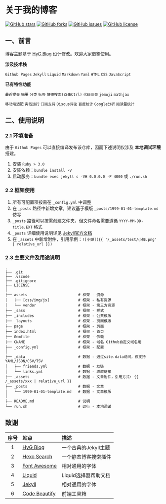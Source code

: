 # 关于我的博客

  [![GitHub stars](https://img.shields.io/github/stars/gnzhoutian/blog.svg)](https://github.com/gnzhoutian/blog/stargazers)
  [![GitHub forks](https://img.shields.io/github/forks/gnzhoutian/blog.svg)](https://github.com/gnzhoutian/blog/network)
  [![GitHub issues](https://img.shields.io/github/issues/gnzhoutian/blog.svg)](https://github.com/gnzhoutian/blog/issues)
  [![GitHub license](https://img.shields.io/badge/license-MIT-blue.svg)](https://raw.githubusercontent.com/gnzhoutian/blog/main/LICENSE)


## 一、前言

博客主题基于 [HyG Blog](https://github.com/Gaohaoyang/gaohaoyang.github.io) 设计修改。欢迎大家借鉴使用。

**涉及技术栈**

`Github Pages`  `Jekyll`  `Liquid`  `Markdown`  `Yaml`  `HTML`  `CSS`  `JavaScript`

**已有特性功能**

`最近提交`  `摘要`  `分类`  `标签`  `快捷搜索(双击Ctrl)`  `代码高亮`  `jemoji`  `mathjax` 

`移动端适配`  `离线运行`  `订阅支持`  `Disqus评论` `百度统计` `Google分析` `阅读量统计`


## 二、使用说明


### 2.1 环境准备

由于 `Github Pages` 可以直接编译发布该仓库，因而下述说明仅涉及 **本地调试环境** 搭建。

1. 安装 `Ruby > 3.0`
2. 安装依赖：`bundle install -V`
3. 启动服务：`bundle exec jekyll s -VH 0.0.0.0 -P 4000` 或 `./run.sh`


### 2.2 框架使用

1. 所有可配置项按需在 `_config.yml` 中调整
2. 在 `_posts` 路径中新增文章，建议基于模版  `_posts/1999-01-01-template.md` 仿写
3. `_posts` 路径可以按需创建文件夹，但文件命名需要遵循 `YYYY-MM-DD-title.EXT` 格式
4. `_posts` 详细使用说明详见 [Jekyll官方文档](https://jekyllrb.com/docs/posts/)
5. 在 `_assets` 中新增附件，引用示例：`![小婵]({{ '/_assets/test/小婵.png' | relative_url }})`


### 2.3 主要文件及用途说明

```shell
.
├── .git
├── .vscode
├── .gitignore
├── LICENSE
│
├── assets                       # 框架 - 资源
│   ├── [css/img/js]             # 框架 - 私有资源
│   └── vendor                   # 框架 - 第三方资源
├── _sass                        # 框架 - 样式
├── _includes                    # 框架 - 公共模版
├── _layouts                     # 框架 - 页面模版
├── page                         # 框架 - 页面
├── index.html                   # 框架 - 首页
├── Gemfile                      # 框架 - 依赖
├── CNAME                        # 框架 - 域名 Github自定义域名用
├── _config.yml                  # 框架 - 配置
│
├── _data                        # 数据 - 通过site.data访问，仅支持YAML/JSON/CSV/TSV
│   ├── friends.yml              # 数据 - 友链
│   └── links.yml                # 数据 - 收藏链接
├── _assets                      # 数据 - 文章附件，引用方式: {{ /_assets/xxx | relative_url }}
├── _posts                       # 数据 - 文章
│   └── 1999-01-01-template.md   # 数据 - 文章模版
│
├── README.md                    # 说明
└── run.sh                       # 运行 - 本地调试

```


## 致谢

| 序号 | 站点 | 描述 |
|:---: | :--- | :--- |
| 1 | [HyG Blog](https://github.com/Gaohaoyang/gaohaoyang.github.io) | 一个古典的Jekyll主题
| 2 | [Hexo Search](https://github.com/androiddevelop/hexo-search) | 一个静态博客搜索插件
| 3 | [Font Awesome](https://www.bootcss.com/p/font-awesome/) | 相对通用的字体
| 4 | [Liquid](https://jekyllrb.com/docs/liquid/filters/) | Liquid选择器帮助文档
| 5 | [Jekyll](https://jekyllrb.com/docs/) | 相对通用的字体
| 6 | [Code Beautify](https://codebeautify.org/) | 前端工具箱

